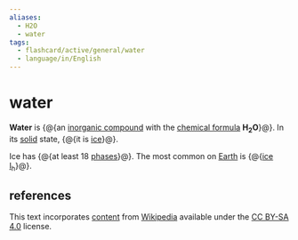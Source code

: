 ```yaml
---
aliases:
  - H2O
  - water
tags:
  - flashcard/active/general/water
  - language/in/English
---
```


# water

__Water__ is {@{an [inorganic compound](inorganic%20compound.md) with the [chemical formula](chemical%20formula.md) __H<sub>2</sub>O__}@}. In its [solid](solid.md) state, {@{it is [ice](ice.md)}@}. <!--SR:!2026-11-23,1016,330!2027-12-02,1323,350-->

Ice has {@{at least 18 [phases](phase%20(matter).md)}@}. The most common on [Earth](Earth.md) is {@{[ice I<sub>h</sub>](ice%20Ih.md)}@}. <!--SR:!2025-04-20,555,310!2028-07-09,1500,350-->

## references

This text incorporates [content](https://en.wikipedia.org/wiki/water) from [Wikipedia](Wikipedia.md) available under the [CC BY-SA 4.0](https://creativecommons.org/licenses/by-sa/4.0/) license.
